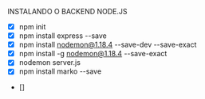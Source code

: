 INSTALANDO O BACKEND NODE.JS

 - [X] npm init
 - [X] npm install express --save
 - [X] npm install nodemon@1.18.4 --save-dev --save-exact
 - [X] npm install -g nodemon@1.18.4 --save-exact
 - [X] nodemon server.js
 - [X] npm install marko --save
 - [] 